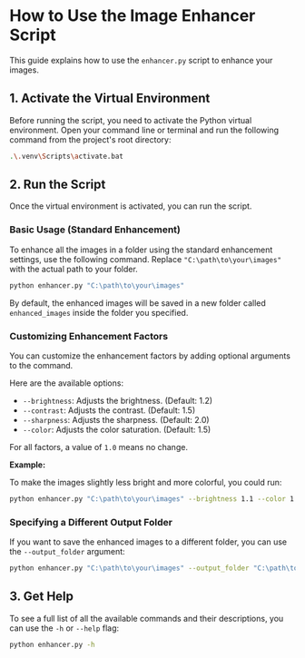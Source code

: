 # How to Use the Image Enhancer Script

This guide explains how to use the `enhancer.py` script to enhance your images.

## 1. Activate the Virtual Environment

Before running the script, you need to activate the Python virtual environment. Open your command line or terminal and run the following command from the project's root directory:

```bash
.\.venv\Scripts\activate.bat
```

## 2. Run the Script

Once the virtual environment is activated, you can run the script.

### Basic Usage (Standard Enhancement)

To enhance all the images in a folder using the standard enhancement settings, use the following command. Replace `"C:\path\to\your\images"` with the actual path to your folder.

```bash
python enhancer.py "C:\path\to\your\images"
```

By default, the enhanced images will be saved in a new folder called `enhanced_images` inside the folder you specified.

### Customizing Enhancement Factors

You can customize the enhancement factors by adding optional arguments to the command.

Here are the available options:

*   `--brightness`: Adjusts the brightness. (Default: 1.2)
*   `--contrast`: Adjusts the contrast. (Default: 1.5)
*   `--sharpness`: Adjusts the sharpness. (Default: 2.0)
*   `--color`: Adjusts the color saturation. (Default: 1.5)

For all factors, a value of `1.0` means no change.

**Example:**

To make the images slightly less bright and more colorful, you could run:

```bash
python enhancer.py "C:\path\to\your\images" --brightness 1.1 --color 1.8
```

### Specifying a Different Output Folder

If you want to save the enhanced images to a different folder, you can use the `--output_folder` argument:

```bash
python enhancer.py "C:\path\to\your\images" --output_folder "C:\path\to\your\custom_output_folder"
```

## 3. Get Help

To see a full list of all the available commands and their descriptions, you can use the `-h` or `--help` flag:

```bash
python enhancer.py -h
```
